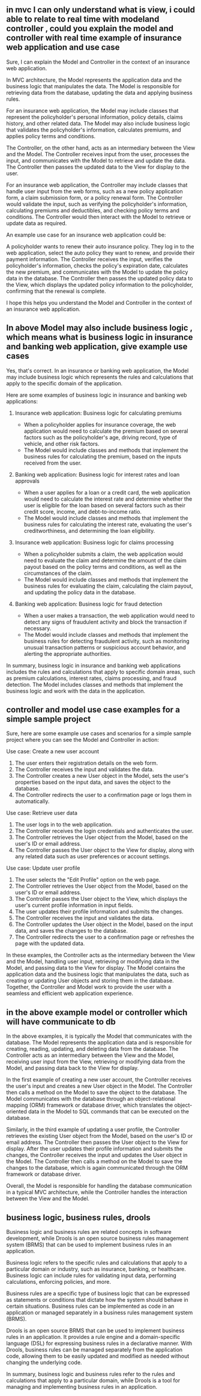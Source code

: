 ## in mvc I can only understand what is  view, i could able to relate to real time with modeland controller , could you explain the model and controller with real time example of insurance web application and use case

Sure, I can explain the Model and Controller in the context of an insurance web application.

In MVC architecture, the Model represents the application data and the business logic that manipulates the data. The Model is responsible for retrieving data from the database, updating the data and applying business rules.

For an insurance web application, the Model may include classes that represent the policyholder's personal information, policy details, claims history, and other related data. The Model may also include business logic that validates the policyholder's information, calculates premiums, and applies policy terms and conditions.

The Controller, on the other hand, acts as an intermediary between the View and the Model. The Controller receives input from the user, processes the input, and communicates with the Model to retrieve and update the data. The Controller then passes the updated data to the View for display to the user.

For an insurance web application, the Controller may include classes that handle user input from the web forms, such as a new policy application form, a claim submission form, or a policy renewal form. The Controller would validate the input, such as verifying the policyholder's information, calculating premiums and deductibles, and checking policy terms and conditions. The Controller would then interact with the Model to retrieve or update data as required.

An example use case for an insurance web application could be:

A policyholder wants to renew their auto insurance policy. They log in to the web application, select the auto policy they want to renew, and provide their payment information. The Controller receives the input, verifies the policyholder's information, checks the policy's expiration date, calculates the new premium, and communicates with the Model to update the policy data in the database. The Controller then passes the updated policy data to the View, which displays the updated policy information to the policyholder, confirming that the renewal is complete.

I hope this helps you understand the Model and Controller in the context of an insurance web application.

## In above Model may also include business logic , which means what is business logic in insurance and banking web application, give example use cases


Yes, that's correct. In an insurance or banking web application, the Model may include business logic which represents the rules and calculations that apply to the specific domain of the application.

Here are some examples of business logic in insurance and banking web applications:

1.  Insurance web application: Business logic for calculating premiums
    
    -   When a policyholder applies for insurance coverage, the web application would need to calculate the premium based on several factors such as the policyholder's age, driving record, type of vehicle, and other risk factors.
    -   The Model would include classes and methods that implement the business rules for calculating the premium, based on the inputs received from the user.
2.  Banking web application: Business logic for interest rates and loan approvals
    
    -   When a user applies for a loan or a credit card, the web application would need to calculate the interest rate and determine whether the user is eligible for the loan based on several factors such as their credit score, income, and debt-to-income ratio.
    -   The Model would include classes and methods that implement the business rules for calculating the interest rate, evaluating the user's creditworthiness, and determining the loan eligibility.
3.  Insurance web application: Business logic for claims processing
    
    -   When a policyholder submits a claim, the web application would need to evaluate the claim and determine the amount of the claim payout based on the policy terms and conditions, as well as the circumstances of the claim.
    -   The Model would include classes and methods that implement the business rules for evaluating the claim, calculating the claim payout, and updating the policy data in the database.
4.  Banking web application: Business logic for fraud detection
    
    -   When a user makes a transaction, the web application would need to detect any signs of fraudulent activity and block the transaction if necessary.
    -   The Model would include classes and methods that implement the business rules for detecting fraudulent activity, such as monitoring unusual transaction patterns or suspicious account behavior, and alerting the appropriate authorities.

In summary, business logic in insurance and banking web applications includes the rules and calculations that apply to specific domain areas, such as premium calculations, interest rates, claims processing, and fraud detection. The Model includes classes and methods that implement the business logic and work with the data in the application.

## controller and model use case examples for a simple sample project  

Sure, here are some example use cases and scenarios for a simple sample project where you can see the Model and Controller in action:

Use case: Create a new user account

1.  The user enters their registration details on the web form.
2.  The Controller receives the input and validates the data.
3.  The Controller creates a new User object in the Model, sets the user's properties based on the input data, and saves the object to the database.
4.  The Controller redirects the user to a confirmation page or logs them in automatically.

Use case: Retrieve user data

1.  The user logs in to the web application.
2.  The Controller receives the login credentials and authenticates the user.
3.  The Controller retrieves the User object from the Model, based on the user's ID or email address.
4.  The Controller passes the User object to the View for display, along with any related data such as user preferences or account settings.

Use case: Update user profile

1.  The user selects the "Edit Profile" option on the web page.
2.  The Controller retrieves the User object from the Model, based on the user's ID or email address.
3.  The Controller passes the User object to the View, which displays the user's current profile information in input fields.
4.  The user updates their profile information and submits the changes.
5.  The Controller receives the input and validates the data.
6.  The Controller updates the User object in the Model, based on the input data, and saves the changes to the database.
7.  The Controller redirects the user to a confirmation page or refreshes the page with the updated data.

In these examples, the Controller acts as the intermediary between the View and the Model, handling user input, retrieving or modifying data in the Model, and passing data to the View for display. The Model contains the application data and the business logic that manipulates the data, such as creating or updating User objects and storing them in the database. Together, the Controller and Model work to provide the user with a seamless and efficient web application experience.

## in the above example model or controller which will have communicate to db 


In the above examples, it is typically the Model that communicates with the database. The Model represents the application data and is responsible for creating, reading, updating, and deleting data from the database. The Controller acts as an intermediary between the View and the Model, receiving user input from the View, retrieving or modifying data from the Model, and passing data back to the View for display.

In the first example of creating a new user account, the Controller receives the user's input and creates a new User object in the Model. The Controller then calls a method on the Model to save the object to the database. The Model communicates with the database through an object-relational mapping (ORM) framework or database driver, which translates the object-oriented data in the Model to SQL commands that can be executed on the database.

Similarly, in the third example of updating a user profile, the Controller retrieves the existing User object from the Model, based on the user's ID or email address. The Controller then passes the User object to the View for display. After the user updates their profile information and submits the changes, the Controller receives the input and updates the User object in the Model. The Controller then calls a method on the Model to save the changes to the database, which is again communicated through the ORM framework or database driver.

Overall, the Model is responsible for handling the database communication in a typical MVC architecture, while the Controller handles the interaction between the View and the Model.

##  business logic,  business rules, drools 


Business logic and business rules are related concepts in software development, while Drools is an open source business rules management system (BRMS) that can be used to implement business rules in an application.

Business logic refers to the specific rules and calculations that apply to a particular domain or industry, such as insurance, banking, or healthcare. Business logic can include rules for validating input data, performing calculations, enforcing policies, and more.

Business rules are a specific type of business logic that can be expressed as statements or conditions that dictate how the system should behave in certain situations. Business rules can be implemented as code in an application or managed separately in a business rules management system (BRMS).

Drools is an open source BRMS that can be used to implement business rules in an application. It provides a rule engine and a domain-specific language (DSL) for expressing business rules in a declarative manner. With Drools, business rules can be managed separately from the application code, allowing them to be easily updated and modified as needed without changing the underlying code.

In summary, business logic and business rules refer to the rules and calculations that apply to a particular domain, while Drools is a tool for managing and implementing business rules in an application.
